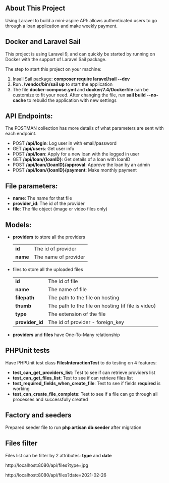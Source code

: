 ## About This Project

Using Laravel to build a mini-aspire API: allows authenticated users to go through a loan application and make weekly payment.

## Docker and Laravel Sail

This project is using Laravel 9, and can quickly be started by running on Docker with the support of Laravel Sail package.

The step to start this project on your machine:

1. Insall Sail package: **composer require laravel/sail --dev**
2. Run **./vendor/bin/sail up** to start the application
3. The file **docker-compose.yml** and **docker/7.4/Dockerfile** can be customize to fit your need. After changing the file, run **sail build --no-cache** to rebuild the application with new settings

## API Endpoints:
The POSTMAN collection has more details of what parameters are sent with each endpoint.
- POST **/api/login**: Log user in with email/password
- GET **/api/users**: Get user info
- POST **/api/loan**: Apply for a new loan with the logged in user
- GET **/api/loan/{loanID}**: Get details of a loan with loanID
- POST **/api/loan/{loanID}/approval**: Approve the loan by an admin
- POST **/api/loan/{loanID}/payment**: Make monthly payment


## File parameters:

- **name**: The name for that file
- **provider_id**: The id of the provider
- **file**: The file object (image or video files only)


## Models:

- **providers** to store all the providers
    
    |       |  |
    | ----------- | ----------- |
    | **id**      | The id of provider       |
    | **name**   | The name of provider        |  

- files to store all the uploaded files

    |       |  |
    | ----------- | ----------- |
    | **id**      | The id of file       |
    | **name**   | The name of file        |
    | **filepath**   | The path to the file on hosting        |
    | **thumb**   | The path to the file on hosting (if file is video)        |
    | **type**   | The extension of the file        |
    | **provider_id**   | The id of provider - foreign_key        |  
    
- **providers** and **files** have One-To-Many relationship


## PHPUnit tests

Have PHPUnit test class **FilesInteractionTest** to do testing on 4 features:

- **test_can_get_providers_list**: Test to see if can retrieve providers list
- **test_can_get_files_list**: Test to see if can retrieve files list
- **test_required_fields_when_create_file**: Test to see if fields **required** is working
- **test_can_create_file_complete**: Test to see if a file can go through all processes and successfully created


## Factory and seeders

Prepared seeder file to run **php artisan db:seeder** after migration


## Files filter

Files list can be filter by 2 attributes: **type** and **date**

http://localhost:8080/api/files?type=jpg

http://localhost:8080/api/files?date=2021-02-26


